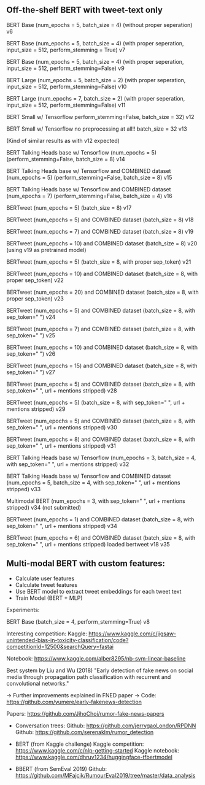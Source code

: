## Off-the-shelf BERT with tweet-text only


BERT Base (num_epochs = 5, batch_size = 4) (without proper seperation)
v6


BERT Base (num_epochs = 5, batch_size = 4) (with proper seperation, input_size = 512, perform_stemming = True)
v7

BERT Base (num_epochs = 5, batch_size = 4) (with proper seperation, input_size = 512, perform_stemming=False)
v9


BERT Large (num_epochs = 5, batch_size = 2) (with proper seperation, input_size = 512, perform_stemming=False)
v10

BERT Large (num_epochs = 7, batch_size = 2) (with proper seperation, input_size = 512, perform_stemming=False)
v11

BERT Small w/ Tensorflow perform_stemming=False, batch_size = 32)
v12

BERT Small w/ Tensorflow no preprocessing at all!! batch_size = 32
v13

(Kind of similar results as with v12 expected)


BERT Talking Heads base w/ Tensorflow (num_epochs = 5) (perform_stemming=False, batch_size = 8)
v14


BERT Talking Heads base w/ Tensorflow  and COMBINED dataset (num_epochs = 5) (perform_stemming=False, batch_size = 8)
v15


BERT Talking Heads base w/ Tensorflow  and COMBINED dataset (num_epochs = 7)  (perform_stemming=False, batch_size = 4)
v16

BERTweet (num_epochs = 5)  (batch_size = 8)
v17

BERTweet (num_epochs = 5) and COMBINED dataset  (batch_size = 8)
v18

BERTweet (num_epochs = 7) and COMBINED dataset  (batch_size = 8)
v19

BERTweet (num_epochs = 10) and COMBINED dataset  (batch_size = 8)
v20
(using v19 as pretrained model)

BERTweet (num_epochs = 5)  (batch_size = 8, with proper sep_token)
v21

BERTweet (num_epochs = 10)  and COMBINED dataset (batch_size = 8, with proper sep_token)
v22

BERTweet (num_epochs = 20)  and COMBINED dataset (batch_size = 8, with proper sep_token)
v23

BERTweet (num_epochs = 5)  and COMBINED dataset (batch_size = 8, with sep_token=" ")
v24

BERTweet (num_epochs = 7)  and COMBINED dataset (batch_size = 8, with sep_token=" ")
v25

BERTweet (num_epochs = 10)  and COMBINED dataset (batch_size = 8, with sep_token=" ")
v26

BERTweet (num_epochs = 15)  and COMBINED dataset (batch_size = 8, with sep_token=" ")
v27

BERTweet (num_epochs = 5)  and COMBINED dataset (batch_size = 8, with sep_token=" ", url + mentions stripped) 
v28

BERTweet (num_epochs = 5)  (batch_size = 8, with sep_token=" ", url + mentions stripped) 
v29

BERTweet (num_epochs = 5) and COMBINED dataset (batch_size = 8, with sep_token=" ", url + mentions stripped) 
v30

BERTweet (num_epochs = 8) and COMBINED dataset (batch_size = 8, with sep_token=" ", url + mentions stripped) 
v31

BERT Talking Heads base w/ Tensorflow  (num_epochs = 3, batch_size = 4, with sep_token=" ", url + mentions stripped) 
v32

BERT Talking Heads base w/ Tensorflow and COMBINED dataset (num_epochs = 5, batch_size = 4, with sep_token=" ", url + mentions stripped) 
v33

Multimodal BERT (num_epochs = 3, with sep_token=" ", url + mentions stripped) 
v34 (not submitted)

BERTweet (num_epochs = 1) and COMBINED dataset (batch_size = 8, with sep_token=" ", url + mentions stripped) 
v34

BERTweet (num_epochs = 6) and COMBINED dataset (batch_size = 8, with sep_token=" ", url + mentions stripped) 
loaded bertweet v18 
v35

## Multi-modal BERT with custom features:
- Calculate user features 
- Calculate tweet features
- Use BERT model to extract tweet embeddings for each tweet text
- Train Model (BERT + MLP)

Experiments: 

BERT Base (batch_size = 4, perform_stemming=True)
v8




Interesting competition: 
Kaggle: https://www.kaggle.com/c/jigsaw-unintended-bias-in-toxicity-classification/code?competitionId=12500&searchQuery=fastai

Notebook: https://www.kaggle.com/alber8295/nb-svm-linear-baseline



Best system by Liu and Wu (2018) "Early detection of fake news on social media through propagation path classification with recurrent and convolutional networks."

-> Further improvements explained in FNED paper
-> Code: https://github.com/yumere/early-fakenews-detection


Papers: https://github.com/JihoChoi/rumor-fake-news-papers

* Conversation trees: 
Github: https://github.com/jerrygaoLondon/RPDNN
Github: https://github.com/serenaklm/rumor_detection

* BERT (from Kaggle challenge)
Kaggle competition: https://www.kaggle.com/c/nlp-getting-started
Kaggle notebook: https://www.kaggle.com/dhruv1234/huggingface-tfbertmodel


* BBERT (from SemEval 2019)
Github: https://github.com/MFajcik/RumourEval2019/tree/master/data_analysis

